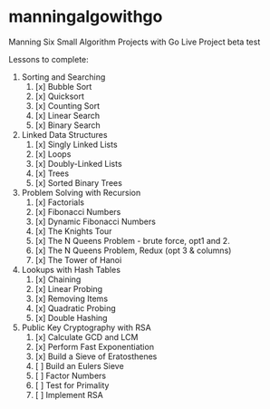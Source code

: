 # manningalgowithgo
Manning Six Small Algorithm Projects with Go Live Project beta test


Lessons to complete:
1. Sorting and Searching
    1. [x] Bubble Sort
    2. [x] Quicksort
    3. [x] Counting Sort
    4. [x] Linear Search
    5. [x] Binary Search
2. Linked Data Structures
    1. [x] Singly Linked Lists
    2. [x] Loops
    3. [x] Doubly-Linked Lists
    4. [x] Trees
    5. [x] Sorted Binary Trees
3. Problem Solving with Recursion
    1. [x] Factorials
    2. [x] Fibonacci Numbers
    3. [x] Dynamic Fibonacci Numbers
    4. [x] The Knights Tour
    5. [x] The N Queens Problem - brute force, opt1 and 2.
    6. [x] The N Queens Problem, Redux (opt 3 & columns)
    7. [x] The Tower of Hanoi
4. Lookups with Hash Tables
    1. [x] Chaining
    2. [x] Linear Probing
    3. [x] Removing Items
    4. [x] Quadratic Probing
    5. [x] Double Hashing
5. Public Key Cryptography with RSA
    1. [x] Calculate GCD and LCM
    2. [x] Perform Fast Exponentiation
    3. [x] Build a Sieve of Eratosthenes
    4. [ ] Build an Eulers Sieve
    5. [ ] Factor Numbers
    6. [ ] Test for Primality
    7. [ ] Implement RSA
